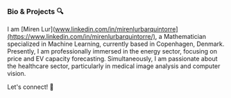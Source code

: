 ### Bio & Projects 🔍

I am [Miren Lur](www.linkedin.com/in/mirenlurbarquintorre](https://www.linkedin.com/in/mirenlurbarquintorre/), a Mathematician specialized in Machine Learning, currently based in Copenhagen, Denmark. Presently, I am professionally immersed in the energy sector, focusing on price and EV capacity forecasting. Simultaneously, I am passionate about the healthcare sector, particularly in medical image analysis and computer vision.





Let's connect! 🚀

